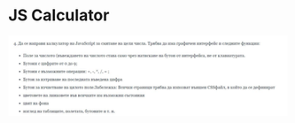 # JS Calculator

![header image](https://github.com/KKKirilov/JS-Calculator/blob/master/CalculatorTask.JPG)
